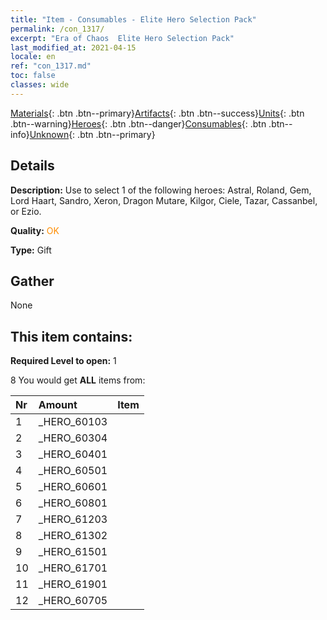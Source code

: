 ```yaml
---
title: "Item - Consumables - Elite Hero Selection Pack"
permalink: /con_1317/
excerpt: "Era of Chaos  Elite Hero Selection Pack"
last_modified_at: 2021-04-15
locale: en
ref: "con_1317.md"
toc: false
classes: wide
---
```

 [Materials](/Items/){: .btn .btn--primary}[Artifacts](/Items/Artifacts/){: .btn .btn--success}[Units](/Items/Units/){: .btn .btn--warning}[Heroes](/Items/Heroes/){: .btn .btn--danger}[Consumables](/Items/Consumables/){: .btn .btn--info}[Unknown](/Items/Unknown/){: .btn .btn--primary}

## Details
 **Description:** Use to select 1 of the following heroes: Astral, Roland, Gem, Lord Haart, Sandro, Xeron, Dragon Mutare, Kilgor, Ciele, Tazar, Cassanbel, or Ezio.

 **Quality:** <span style="color: #FF8C00">OK</span>

 **Type:** Gift

## Gather

  None

## This item contains:

 **Required Level to open:** 1

 8 You would get **ALL** items  from:

  | Nr | Amount |     Item    |
  |:---|:-------|:------------|
  | 1 | _HERO_60103 |  | 
  | 2 | _HERO_60304 |  | 
  | 3 | _HERO_60401 |  | 
  | 4 | _HERO_60501 |  | 
  | 5 | _HERO_60601 |  | 
  | 6 | _HERO_60801 |  | 
  | 7 | _HERO_61203 |  | 
  | 8 | _HERO_61302 |  | 
  | 9 | _HERO_61501 |  | 
  | 10 | _HERO_61701 |  | 
  | 11 | _HERO_61901 |  | 
  | 12 | _HERO_60705 |  | 
